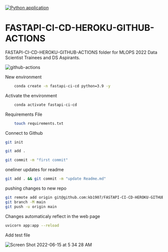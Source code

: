 [![Python application](https://github.com/kb1907/FASTAPI-CI-CD-HEROKU-GITHUB-ACTIONS/actions/workflows/CI-CD.yaml/badge.svg)](https://github.com/kb1907/FASTAPI-CI-CD-HEROKU-GITHUB-ACTIONS/actions/workflows/CI-CD.yaml)


# FASTAPI-CI-CD-HEROKU-GITHUB-ACTIONS

FASTAPI-CI-CD-HEROKU-GITHUB-ACTIONS folder for MLOPS 2022 Data Scientist Trainees and DS Aspirants.

![github-actions](https://user-images.githubusercontent.com/51021282/173734402-0470c77e-c9e8-4db9-93ba-14b46b9dc21e.png)


New environment

```bash
    conda create -n fastapi-ci-cd python=3.9 -y
```

Activate the environment

```bash
    conda activate fastapi-ci-cd
```

Requirements File

```bash
    touch requirements.txt
```

Connect to Github

```bash
git init
```

```bash
git add .
```

```bash
git commit -m "first commit"
```

oneliner updates for readme

```bash
git add . && git commit -m "update Readme.md"
```

pushing changes to new repo

```bash
git remote add origin git@github.com:kb1907/FASTAPI-CI-CD-HEROKU-GITHUB-ACTIONS.git
git branch -M main
git push -u origin main
```

Changes automaticaly reflect in the web page

```bash
uvicorn app:app --reload
```

Add test file

![Screen Shot 2022-06-15 at 5 34 28 AM](https://user-images.githubusercontent.com/51021282/173734432-a94112e9-ab39-4782-8f0c-4e8e1dd66bbd.png)
